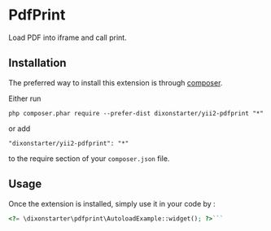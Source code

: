 PdfPrint
========
Load PDF into iframe and call print.

Installation
------------

The preferred way to install this extension is through [composer](http://getcomposer.org/download/).

Either run

```
php composer.phar require --prefer-dist dixonstarter/yii2-pdfprint "*"
```

or add

```
"dixonstarter/yii2-pdfprint": "*"
```

to the require section of your `composer.json` file.


Usage
-----

Once the extension is installed, simply use it in your code by  :

```php
<?= \dixonstarter\pdfprint\AutoloadExample::widget(); ?>```